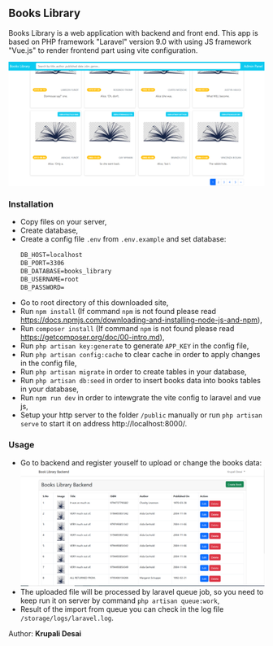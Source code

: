 ## Books Library

Books Library is a web application with backend and front end.
This app is based on PHP framework "Laravel" version 9.0 with using JS framework "Vue.js" to render frontend part using vite configuration.

![Books Library Frontend](resources/images/frontend.png)

### Installation

- Copy files on your server,
- Create database,
- Create a config file `.env` from `.env.example` and set database:
    ```
    DB_HOST=localhost
    DB_PORT=3306
    DB_DATABASE=books_library
    DB_USERNAME=root
    DB_PASSWORD=
    ``` 
- Go to root directory of this downloaded site,
- Run `npm install` (If command `npm` is not found please read https://docs.npmjs.com/downloading-and-installing-node-js-and-npm),
- Run `composer install` (If command `npm` is not found please read https://getcomposer.org/doc/00-intro.md),
- Run `php artisan key:generate` to generate `APP_KEY` in the config file,
- Run `php artisan config:cache` to clear cache in order to apply changes in the config file,
- Run `php artisan migrate` in order to create tables in your database,
- Run `php artisan db:seed` in order to insert books data into books tables in your database,
- Run `npm run dev` in order to intewgrate the vite config to laravel and vue js,
- Setup your http server to the folder `/public` manually or run `php artisan serve` to start it on address http://localhost:8000/.

### Usage

- Go to backend and register youself to upload or change the books data:
![Books Library Back-Office](resources/images/backend.png)
- The uploaded file will be processed by laravel queue job, so you need to keep run it on server by command `php artisan queue:work`,
- Result of the import from queue you can check in the log file `/storage/logs/laravel.log`.


Author: **Krupali Desai**

